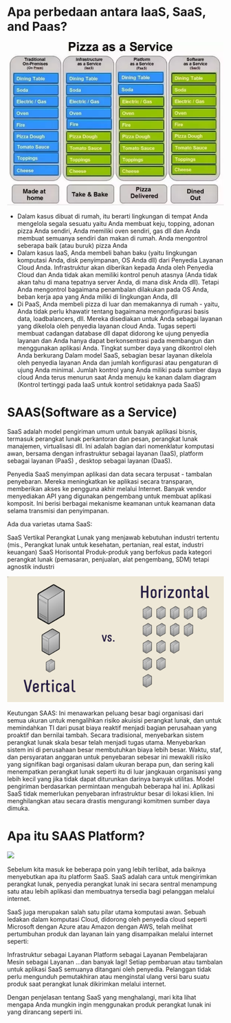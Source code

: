 # Apa perbedaan antara IaaS, SaaS, and Paas?
<center><img src="https://github.com/Wahyupr/tekn-cloud-computing/blob/master/minggu-02/images/diference_iaas.png"></center>

- Dalam kasus dibuat di rumah, itu berarti lingkungan di tempat Anda mengelola segala sesuatu yaitu Anda membuat keju, topping, adonan pizza Anda sendiri, Anda memiliki oven sendiri, gas dll dan Anda membuat semuanya sendiri dan makan di rumah. Anda mengontrol seberapa baik (atau buruk) pizza Anda
- Dalam kasus IaaS, Anda membeli bahan baku (yaitu lingkungan komputasi Anda, disk penyimpanan, OS Anda dll) dari Penyedia Layanan Cloud Anda. Infrastruktur akan diberikan kepada Anda oleh Penyedia Cloud dan Anda tidak akan memiliki kontrol penuh atasnya (Anda tidak akan tahu di mana tepatnya server Anda, di mana disk Anda dll). Tetapi Anda mengontrol bagaimana penambalan dilakukan pada OS Anda, beban kerja apa yang Anda miliki di lingkungan Anda, dll
- Di PaaS, Anda membeli pizza di luar dan memakannya di rumah - yaitu, Anda tidak perlu khawatir tentang bagaimana mengonfigurasi basis data, loadbalancers, dll. Mereka disediakan untuk Anda sebagai layanan yang dikelola oleh penyedia layanan cloud Anda. Tugas seperti membuat cadangan database dll dapat didorong ke ujung penyedia layanan dan Anda hanya dapat berkonsentrasi pada membangun dan menggunakan aplikasi Anda. Tingkat sumber daya yang dikontrol oleh Anda berkurang
Dalam model SaaS, sebagian besar layanan dikelola oleh penyedia layanan Anda dan jumlah konfigurasi atau pengaturan di ujung Anda minimal.
Jumlah kontrol yang Anda miliki pada sumber daya cloud Anda terus menurun saat Anda menuju ke kanan dalam diagram (Kontrol tertinggi pada IaaS untuk kontrol setidaknya pada SaaS)

# SAAS(Software as a Service)

SaaS adalah model pengiriman umum untuk banyak aplikasi bisnis, termasuk perangkat lunak perkantoran dan pesan, perangkat lunak manajemen, virtualisasi dll. Ini adalah bagian dari nomenklatur komputasi awan, bersama dengan infrastruktur sebagai layanan (IaaS), platform sebagai layanan (PaaS) , desktop sebagai layanan (DaaS).

Penyedia SaaS menyimpan aplikasi dan data secara terpusat - tambalan penyebaran. Mereka meningkatkan ke aplikasi secara transparan, memberikan akses ke pengguna akhir melalui Internet. Banyak vendor menyediakan API yang digunakan pengembang untuk membuat aplikasi komposit. Ini berisi berbagai mekanisme keamanan untuk keamanan data selama transmisi dan penyimpanan.


Ada dua varietas utama SaaS:

SaaS Vertikal
Perangkat Lunak yang menjawab kebutuhan industri tertentu (mis., Perangkat lunak untuk kesehatan, pertanian, real estat, industri keuangan)
SaaS Horisontal
Produk-produk yang berfokus pada kategori perangkat lunak (pemasaran, penjualan, alat pengembang, SDM) tetapi agnostik industri

<img src="https://github.com/Wahyupr/tekn-cloud-computing/blob/master/minggu-02/images/saas.png">

Keutungan SAAS:
Ini menawarkan peluang besar bagi organisasi dari semua ukuran untuk mengalihkan risiko akuisisi perangkat lunak, dan untuk memindahkan TI dari pusat biaya reaktif menjadi bagian perusahaan yang proaktif dan bernilai tambah. Secara tradisional, menyebarkan sistem perangkat lunak skala besar telah menjadi tugas utama. Menyebarkan sistem ini di perusahaan besar membutuhkan biaya lebih besar. Waktu, staf, dan persyaratan anggaran untuk penyebaran sebesar ini mewakili risiko yang signifikan bagi organisasi dalam ukuran berapa pun, dan sering kali menempatkan perangkat lunak seperti itu di luar jangkauan organisasi yang lebih kecil yang jika tidak dapat diturunkan darinya banyak utilitas. Model pengiriman berdasarkan permintaan mengubah beberapa hal ini. Aplikasi SaaS tidak memerlukan penyebaran infrastruktur besar di lokasi klien. Ini menghilangkan atau secara drastis mengurangi komitmen sumber daya dimuka.


# Apa itu SAAS Platform?

<img src="https://github.com/Wahyu/tekn-cloud-computing/blob/master/minggu-02/images/saas3.png">

Sebelum kita masuk ke beberapa poin yang lebih terlibat, ada baiknya menyebutkan apa itu platform SaaS. SaaS adalah cara untuk mengirimkan perangkat lunak, penyedia perangkat lunak ini secara sentral menampung satu atau lebih aplikasi dan membuatnya tersedia bagi pelanggan melalui internet.

SaaS juga merupakan salah satu pilar utama komputasi awan. Sebuah ledakan dalam komputasi Cloud, didorong oleh penyedia cloud seperti Microsoft dengan Azure atau Amazon dengan AWS, telah melihat pertumbuhan produk dan layanan lain yang disampaikan melalui internet seperti:

Infrastruktur sebagai Layanan
Platform sebagai Layanan
Pembelajaran Mesin sebagai Layanan
…dan banyak lagi!
Setiap pembaruan atau tambalan untuk aplikasi SaaS semuanya ditangani oleh penyedia. Pelanggan tidak perlu mengunduh pemutakhiran atau menginstal ulang versi baru suatu produk saat perangkat lunak dikirimkan melalui internet.

Dengan penjelasan tentang SaaS yang menghalangi, mari kita lihat mengapa Anda mungkin ingin menggunakan produk perangkat lunak ini yang dirancang seperti ini.



